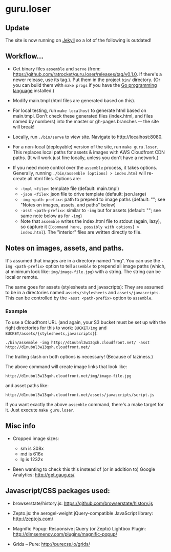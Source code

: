# guru.loser

## Update

The site is now running on [Jekyll](http://jekyllrb.com) so a lot of the
following is outdated!

## Workflow...

- Get binary files `assemble` and `serve` (from:
  https://github.com/ratrocket/guru.loser/releases/tag/v0.1.0.  If there's a
  newer release, use its tag.).  Put them in the project `bin/` directory.  (Or
  you can build them with `make progs` if you have the [Go programming
  language](http://golang.org) installed.)

- Modify main.tmpl (html files are generated based on this).

- For local testing, run `make localhost` to generate html based on main.tmpl.
  Don't check these generated files (index.html, and files named by numbers)
  into the master or gh-pages branches -- the site will break!

- Locally, run `./bin/serve` to view site.  Navigate to http://localhost:8080.

- For a non-local (deployable) version of the site, run `make guru.loser`.
  This replaces local paths for assets & images with AWS Cloudfront CDN paths.
  (It will work just fine locally, unless you don't have a network.)

- If you need more control over the `assemble` process, it takes options.
  Generally, running `./bin/assemble [options] > index.html` will re-create all
  html files.  Options are:

  - `-tmpl <file>`: template file (default: main.tmpl)
  - `-json <file>`: json file to drive template (default: json.large)
  - `-img <path-prefix>`: path to prepend to image paths (default: ""; see
    "Notes on images, assets, and paths" below)
  - `-asst <path-prefix>`: similar to `-img` but for assets (default: ""; see
    same note below as for `-img`)
  - Note that `assemble` writes the index.html file to stdout (again, lazy), so
    capture it (`[command here, possibly with options] > index.html`).  The
    "interior" files are written directly to file.

## Notes on images, assets, and paths.

It's assumed that images are in a directory named "img".  You can use the `-img
<path-prefix>` option to tell `assemble` to prepend all image paths (which, at
minimum look like: `img/image-file.jpg`) with a string.  The string can be
local or remote.

The same goes for assets (stylesheets and javascripts): They are assumed to be
in a directories named `assets/stylesheets` and `assets/javascripts`.  This can
be controlled by the `-asst <path-prefix>` option to `assemble`.

### Example

To use a Cloudfront URL (and again, your S3 bucket must be set up with the
right directories for this to work: `BUCKET/img` and
`BUCKET/assets/{stylesheets,javascripts}`):

`./bin/assemble -img http://d1nubnl3w13qxh.cloudfront.net/ -asst http://d1nubnl3w13qxh.cloudfront.net/`

The trailing slash on both options is necessary!  (Because of laziness.)

The above command will create image links that look like:

`http://d1nubnl3w13qxh.cloudfront.net/img/image-file.jpg`

and asset paths like:

`http://d1nubnl3w13qxh.cloudfront.net/assets/javascripts/script.js`

If you want exactly the above `assemble` command, there's a make target for it.
Just execute `make guru.loser`.

## Misc info

- Cropped image sizes:

  - sm is 308x
  - md is 616x
  - lg is 1232x

- Been wanting to check this this instead of (or in addition to) Google
  Analytics: http://get.gaug.es/

## Javascript/CSS packages used:

- browserstate/history.js: https://github.com/browserstate/history.js

- Zepto.js: the aerogel-weight jQuery-compatible JavaScript library:
  http://zeptojs.com/

- Magnific Popup: Responsive jQuery (or Zepto) Lightbox Plugin:
  http://dimsemenov.com/plugins/magnific-popup/

- Grids – Pure: http://purecss.io/grids/
